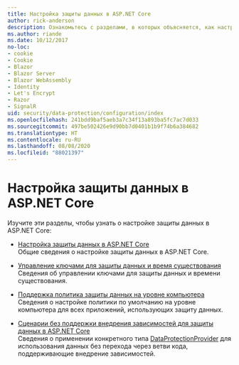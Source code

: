 ```yaml
---
title: Настройка защиты данных в ASP.NET Core
author: rick-anderson
description: Ознакомьтесь с разделами, в которых объясняется, как настроить защиту данных в ASP.NET Core.
ms.author: riande
ms.date: 10/12/2017
no-loc:
- cookie
- Cookie
- Blazor
- Blazor Server
- Blazor WebAssembly
- Identity
- Let's Encrypt
- Razor
- SignalR
uid: security/data-protection/configuration/index
ms.openlocfilehash: 241bdd9baf5aeb3a7c34f13a893ba5fc7ac7d033
ms.sourcegitcommit: 497be502426e9d90bb7d0401b1b9f74b6a384682
ms.translationtype: HT
ms.contentlocale: ru-RU
ms.lasthandoff: 08/08/2020
ms.locfileid: "88021397"
---
```

# <a name="data-protection-configuration-in-aspnet-core"></a>Настройка защиты данных в ASP.NET Core

Изучите эти разделы, чтобы узнать о настройке защиты данных в ASP.NET Core:

* [Настройка защиты данных в ASP.NET Core](xref:security/data-protection/configuration/overview)  
  Общие сведения о настройке защиты данных в ASP.NET Core.

* [Управление ключами для защиты данных и время существования](xref:security/data-protection/configuration/default-settings)  
  Сведения об управлении ключами для защиты данных и времени существования.

* [Поддержка политика защиты данных на уровне компьютера](xref:security/data-protection/configuration/machine-wide-policy)  
  Сведения о настройке политики по умолчанию на уровне компьютера для всех приложений, использующих защиту данных.

* [Сценарии без поддержки внедрения зависимостей для защиты данных в ASP.NET Core](xref:security/data-protection/configuration/non-di-scenarios)  
  Сведения о применении конкретного типа [DataProtectionProvider](/dotnet/api/Microsoft.AspNetCore.DataProtection.DataProtectionProvider) для использования данных без перехода через ветви кода, поддерживающие внедрение зависимостей.
